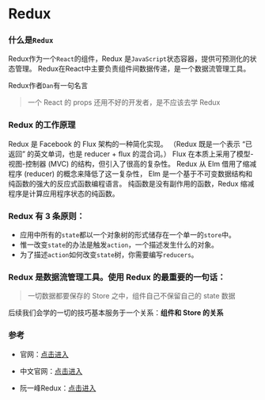 # Redux

### 什么是`Redux`

Redux作为一个`React`的组件，Redux 是`JavaScript`状态容器，提供可预测化的状态管理。
Redux在React中主要负责组件间数据传递，是一个数据流管理工具。

Redux作者`Dan`有一句名言

>一个 React 的 props 还用不好的开发者，是不应该去学 Redux

### Redux 的工作原理

Redux 是 Facebook 的 Flux 架构的一种简化实现。
（Redux 既是一个表示 “已返回” 的英文单词，也是 reducer + flux 的混合词。）
Flux 在本质上采用了模型-视图-控制器 (MVC) 的结构，但引入了很高的复杂性。
Redux 从 Elm 借用了缩减程序 (reducer) 的概念来降低了这一复杂性，
Elm 是一个基于不可变数据结构和纯函数的强大的反应式函数编程语言。
纯函数是没有副作用的函数，Redux 缩减程序是计算应用程序状态的纯函数。

### Redux 有 3 条原则：

 - 应用中所有的`state`都以一个对象树的形式储存在一个单一的`store`中。
 - 惟一改变`state`的办法是触发`action`，一个描述发生什么的对象。
 - 为了描述`action`如何改变`state`树，你需要编写`reducers`。

### Redux 是数据流管理工具。使用 Redux 的最重要的一句话：

> 一切数据都要保存的 Store 之中，组件自己不保留自己的 state 数据

后续我们会学的一切的技巧基本服务于一个关系：**组件和 Store 的关系**

### 参考

 - 官网：[点击进入](http://redux.js.org/)

 - 中文官网：[点击进入](http://www.redux.org.cn/index.html)

 - 阮一峰Redux：[点击进入](http://www.redux.org.cn/index.html)
